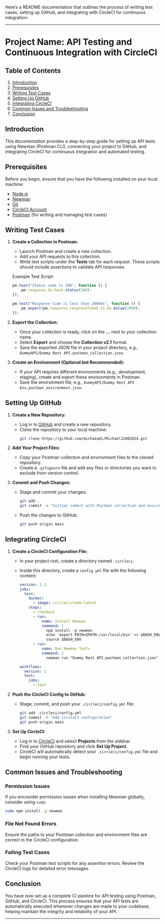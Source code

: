 Here’s a README documentation that outlines the process of writing test cases, setting up GitHub, and integrating with CircleCI for continuous integration:

---

# Project Name: API Testing and Continuous Integration with CircleCI

## Table of Contents

1. [Introduction](#introduction)
2. [Prerequisites](#prerequisites)
3. [Writing Test Cases](#writing-test-cases)
4. [Setting Up GitHub](#setting-up-github)
5. [Integrating CircleCI](#integrating-circleci)
6. [Common Issues and Troubleshooting](#common-issues-and-troubleshooting)
7. [Conclusion](#conclusion)

## Introduction

This documentation provides a step-by-step guide for setting up API tests using Newman (Postman CLI), connecting your project to GitHub, and integrating CircleCI for continuous integration and automated testing.

## Prerequisites

Before you begin, ensure that you have the following installed on your local machine:

- [Node.js](https://nodejs.org/)
- [Newman](https://www.npmjs.com/package/newman)
- [Git](https://git-scm.com/)
- [CircleCI Account](https://circleci.com/)
- [Postman](https://www.postman.com/) (for writing and managing test cases)

## Writing Test Cases

1. **Create a Collection in Postman:**
   - Launch Postman and create a new collection.
   - Add your API requests to this collection.
   - Write test scripts under the **Tests** tab for each request. These scripts should include assertions to validate API responses.

   Example Test Script:
   ```javascript
   pm.test("Status code is 200", function () {
       pm.response.to.have.status(200);
   });

   pm.test("Response time is less than 2000ms", function () {
       pm.expect(pm.response.responseTime).to.be.below(2000);
   });
   ```

2. **Export the Collection:**
   - Once your collection is ready, click on the **...** next to your collection name.
   - Select **Export** and choose the **Collection v2.1** format.
   - Save the exported JSON file in your project directory, e.g., `DummyAPI/Dummy Rest API.postman_collection.json`.

3. **Create an Environment (Optional but Recommended):**
   - If your API requires different environments (e.g., development, staging), create and export these environments in Postman.
   - Save the environment file, e.g., `DummyAPI/Dummy Rest API Env.postman_environment.json`.

## Setting Up GitHub

1. **Create a New Repository:**
   - Log in to [GitHub](https://github.com/) and create a new repository.
   - Clone the repository to your local machine:
     ```bash
     git clone https://github.com/michaeadi/Michael22082024.git
     ```

2. **Add Your Project Files:**
   - Copy your Postman collection and environment files to the cloned repository.
   - Create a `.gitignore` file and add any files or directories you want to exclude from version control.

3. **Commit and Push Changes:**
   - Stage and commit your changes:
     ```bash
     git add .
     git commit -m "Initial commit with Postman collection and environment"
     ```
   - Push the changes to GitHub:
     ```bash
     git push origin main
     ```

## Integrating CircleCI

1. **Create a CircleCI Configuration File:**
   - In your project root, create a directory named `.circleci`.
   - Inside this directory, create a `config.yml` file with the following content:

     ```yaml
     version: 2.1
     jobs:
       test:
         docker:
           - image: circleci/node:latest
         steps:
           - checkout
           - run:
               name: Install Newman
               command: |
                 npm install -g newman
                 echo 'export PATH=$PATH:/usr/local/bin' >> $BASH_ENV
                 source $BASH_ENV
           - run:
               name: Run Newman Tests
               command: |
                 newman run "Dummy Rest API.postman_collection.json" -e "Dummy Rest API Env.postman_environment.json"

     workflows:
       version: 2
       test:
         jobs:
           - test
     ```

2. **Push the CircleCI Config to GitHub:**
   - Stage, commit, and push your `.circleci/config.yml` file:
     ```bash
     git add .circleci/config.yml
     git commit -m "Add CircleCI configuration"
     git push origin main
     ```

3. **Set Up CircleCI:**
   - Log in to [CircleCI](https://circleci.com/) and select **Projects** from the sidebar.
   - Find your GitHub repository and click **Set Up Project**.
   - CircleCI will automatically detect your `.circleci/config.yml` file and begin running your tests.

## Common Issues and Troubleshooting

### Permission Issues
If you encounter permission issues when installing Newman globally, consider using `sudo`:
```bash
sudo npm install -g newman
```

### File Not Found Errors
Ensure the paths to your Postman collection and environment files are correct in the CircleCI configuration.

### Failing Test Cases
Check your Postman test scripts for any assertion errors. Review the CircleCI logs for detailed error messages.

## Conclusion

You have now set up a complete CI pipeline for API testing using Postman, GitHub, and CircleCI. This process ensures that your API tests are automatically executed whenever changes are made to your codebase, helping maintain the integrity and reliability of your API.

---
